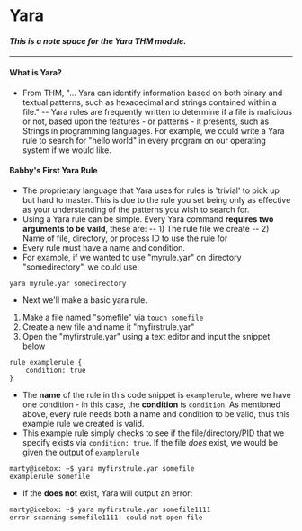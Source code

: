 # Yara
#### *This is a note space for the Yara THM module.*
---

#### What is Yara?
- From THM, "... Yara can identify information based on both binary and textual patterns, such as hexadecimal and strings contained within a file."
-- Yara rules are frequently written to determine if a file is malicious or not, based upon the features - or patterns - it presents, such as Strings in programming languages. For example, we could write a Yara rule to search for "hello world" in every program on our operating system if we would like. 

#### Babby's First Yara Rule
- The proprietary language that Yara uses for rules is 'trivial' to pick up but hard to master. This is due to the rule you set being only as effective as your understanding of the patterns you wish to search for.
- Using a Yara rule can be simple. Every Yara command **requires two arguments to be vaild**, these are:
-- 1) The rule file we create
-- 2) Name of file, directory, or process ID to use the rule for
- Every rule must have a name and condition.
- For example, if we wanted to use "myrule.yar" on directory "somedirectory", we could use:
```
yara myrule.yar somedirectory
```
- Next we'll make a basic yara rule.
1) Make a file named "somefile" via ```touch somefile```
2) Create a new file and name it "myfirstrule.yar"
3) Open the "myfirstrule.yar" using a text editor and input the snippet below
```
rule examplerule {
    condition: true
}
```
- The **name** of the rule in this code snippet is ```examplerule```, where we have one condition - in this case, the **condition** is ```condition```. As mentioned above, every rule needs both a name and condition to be valid, thus this example rule we created is valid.
- This example rule simply checks to see if the file/directory/PID that we specify exists via ```condition: true```. If the file *does* exist, we would be given the output of ```examplerule```
``` 
marty@icebox: ~$ yara myfirstrule.yar somefile
examplerule somefile
```
- If the **does not** exist, Yara will output an error:
```
marty@icebox: ~$ yara myfirstrule.yar somefile1111
error scanning somefile1111: could not open file
```